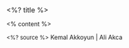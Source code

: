 <grid drag="100 6" drop="top" align="left" pad="0 20px" style="font-size: 16px;">
  <%? title %>
</grid>

<% content %>

<style>
.horizontal_dotted_line{
  border-bottom: 2px dotted gray; 
} 
</style>

<grid drag="94 0" drop="3 -6" class="horizontal_dotted_line">
</grid>

<grid drag="100 30" drop="0 64" align="bottomleft" pad="0 30px" style="font-size: 13px;" class="small-indent">
<%? source %>
</grid>

<grid drag="100 2" drop="bottom">
Kemal Akkoyun | Ali Akca <!-- element style="font-size: 16px;" class="small-indent" -->
</grid>
